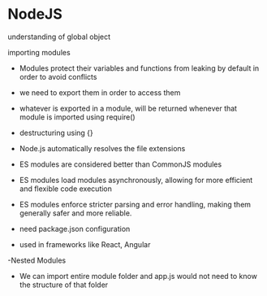 # NodeJS

understanding of global object

importing modules
- Modules protect their variables and functions from leaking by default in order to avoid conflicts
- we need to export them in order to access them
- whatever is exported in a module, will be returned whenever that module is imported using require()
- destructuring using {}

- Node.js automatically resolves the file extensions

- ES modules are considered better than CommonJS modules 
- ES modules load modules
asynchronously, allowing for more efficient and flexible code execution
- ES
modules enforce stricter parsing and error handling, making them generally
safer and more reliable.
- need package.json configuration
- used in frameworks like React, Angular


-Nested Modules
- We can import entire module folder and app.js would not need to know the structure of that folder